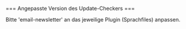 === Angepasste Version des Update-Checkers ===

Bitte 'email-newsletter' an das jeweilige Plugin (Sprachfiles) anpassen.